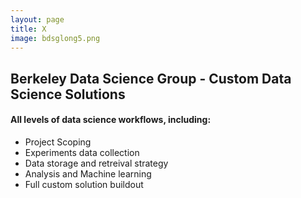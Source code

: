 ```yaml
---
layout: page
title: X
image: bdsglong5.png
---
```


## Berkeley Data Science Group - Custom Data Science Solutions

#### All levels of data science workflows, including:
 - Project Scoping
 - Experiments data collection
 - Data storage and retreival strategy
 - Analysis and Machine learning
 - Full custom solution buildout


